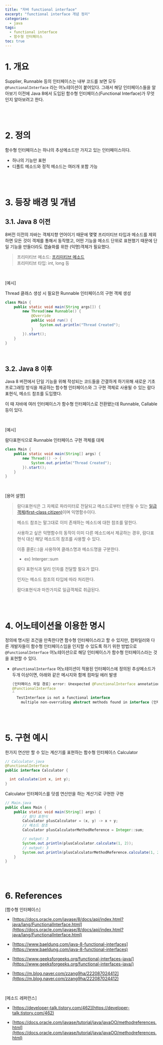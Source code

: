 ```yaml
---
title: "자바 functional interface"
excerpt: "functional interface 개념 정리"
categories:
  - java
tags:
  - functional interface
  - 함수형 인터페이스
toc: true
---
```


# 1. 개요

Supplier, Runnable 등의 인터페이스는 내부 코드를 보면 모두 `@FunctionalInterface` 라는 어노테이션이 붙어있다. 그래서 해당 인터페이스들을 알아보기 이전에 Java 8에서 도입된 함수형 인터페이스(Functional Interface)가 무엇인지 알아보려고 한다.

<br><br>

# 2. 정의

함수형 인터페이스는 하나의 추상메소드만 가지고 있는 인터페이스이다.

- 하나의 기능만 표현
- 디폴트 메소드와 정적 메소드는 여러개 포함 가능

<br><br>

# 3. 등장 배경 및 개념

## 3.1. Java 8 이전

8버전 이전의 자바는 객체지향 언어이기 때문에 몇몇 프리미티브 타입과 메소드를 제외하면 모든 것이 객체를 통해서 동작했고, 어떤 기능을 메소드 단위로 표현했기 때문에 단일 기능을 만들더라도 캡슐화를 위한 (익명)객체가 필요했다.

> 프리미티브 메소드: [프리미티브 메소드](../primitive-method)<br>
> 프리미티브 타입: int, long 등

<br>

[예시]

Thread 클래스 생성 시 필요한 Runnable 인터페이스의 구현 객체 생성

```java
class Main {
	public static void main(String args[]) {
		new Thread(new Runnable() {
			@Override
			public void run() {
				System.out.println("Thread Created");
			}
		}).start();
	}
}
```

<br>

## 3.2. Java 8 이후

Java 8 버전에서 단일 기능을 위해 작성되는 코드들을 간결하게 하기위해 새로운 기초 프로그래밍 방식을 제공하는 함수형 인터페이스와 그 구현 객체로 사용될 수 있는 람다 표현식, 메소드 참조를 도입했다.

이 때 자바에 여러 인터페이스가 함수형 인터페이스로 전환됐는데 Runnable, Callable 등이 있다.

<br>

[예시]

람다표현식으로 Runnable 인터페이스 구현 객체를 대체

```java
class Main {
	public static void main(String[] args) {
		new Thread(() -> {
			System.out.println("Thread Created");
		}).start();
	}
}
```

<br>

[용어 설명]

> 람다표현식은 그 자체로 파라미터로 전달되고 메소드로부터 반환될 수 있는 [일급객체(first-class citizen)](../../functional%20programming/programming%20language/first-class-function)이며 익명함수이다.


> 메소드 참조는 말그대로 이미 존재하는 메소드에 대한 참조를 말한다.
>
> 사용하고 싶은 익명함수의 동작이 이미 다른 메소드에서 제공하는 경우, 람다표현식 대신 해당 메소드의 참조를 사용할 수 있다.
>
> 이중 콜론(::)을 사용하여 클래스명과 메소드명을 구분한다.
> - ex) Interger::sum
> 
> 람다 표현식과 달리 인자를 전달할 필요가 없다.
>
> 인자는 메소드 참조의 타입에 따라 처리한다.
>
> 람다표현식과 마찬가지로 일급객체로 취급된다.


<br><br>

# 4. 어노테이션을 이용한 명시

정의에 명시된 조건을 만족한다면 함수형 인터페이스라고 할 수 있지만, 컴파일러와 다른 개발자들이 함수형 인터페이스임을 인지할 수 있도록 하기 위한 방법으로 `@FunctionalInterface` 어노테이션으로 해당 인터페이스가 함수형 인터페이스라는 것을 표현할 수 있다.

- `@FunctionalInterface` 어노테이션이 적용된 인터페이스에 정의된 추상메소드가 두개 이상이면, 아래와 같은 메시지와 함께 컴파일 에러 발생
    
    ```java
    {인터페이스 파일 경로} error: Unexpected @FunctionalInterface annotation
    @FunctionalInterface
    ^
      TestInterface is not a functional interface
        multiple non-overriding abstract methods found in interface {인터페이스 이름}
    ```

<br><br>

# 5. 구현 예시

한가지 연산만 할 수 있는 계산기를 표현하는 함수형 인터페이스 Calculator

```java
// Calculator.java
@FunctionalInterface
public interface Calculator {

  int calculate(int x, int y);
}
```

Calculator 인터페이스를 덧셈 연산만을 하는 계산기로 구현한 구현

```java
// Main.java
public class Main {
	public static void main(String[] args) {
		// 람다 표현식
		Calculator plusCalculator = (x, y) -> x + y;
		// 메소드 참조
		Calculator plusCalculatorMethodReference = Integer::sum;

		// output: 3
		System.out.println(plusCalculator.calculate(1, 2));
		// output: 3
		System.out.println(plusCalculatorMethodReference.calculate(1, 2));
	}
}
```

<br><br>

# 6. References

[함수형 인터페이스]

- [https://docs.oracle.com/javase/8/docs/api/index.html?java/lang/FunctionalInterface.html](https://docs.oracle.com/javase/8/docs/api/index.html?java/lang/FunctionalInterface.html)


- [https://www.baeldung.com/java-8-functional-interfaces](https://www.baeldung.com/java-8-functional-interfaces)

- [https://www.geeksforgeeks.org/functional-interfaces-java/](https://www.geeksforgeeks.org/functional-interfaces-java/)

- [https://m.blog.naver.com/zzang9ha/222087024412](https://m.blog.naver.com/zzang9ha/222087024412)

<br>

[메소드 레퍼런스]

- [https://developer-talk.tistory.com/462](https://developer-talk.tistory.com/462)

- [https://docs.oracle.com/javase/tutorial/java/javaOO/methodreferences.html](https://docs.oracle.com/javase/tutorial/java/javaOO/methodreferences.html)